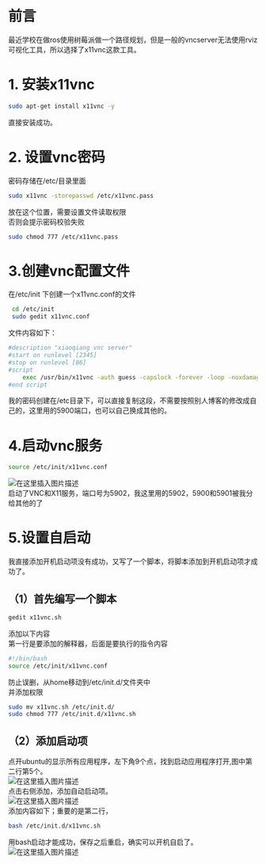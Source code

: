# 前言
最近学校在做ros使用树莓派做一个路径规划，但是一般的vncserver无法使用rviz可视化工具，所以选择了x11vnc这款工具。


# 1. 安装x11vnc

```bash
sudo apt-get install x11vnc -y
```

直接安装成功。

# 2. 设置vnc密码

密码存储在/etc/目录里面

```bash
sudo x11vnc -storepasswd /etc/x11vnc.pass
```

放在这个位置，需要设置文件读取权限  
否则会提示密码校验失败

```bash
sudo chmod 777 /etc/x11vnc.pass
```

# 3.创建vnc配置文件

在/etc/init 下创建一个x11vnc.conf的文件

```bash
 cd /etc/init 
 sudo gedit x11vnc.conf
```

文件内容如下：

```bash
#description "xiaoqiang vnc server"
#start on runlevel [2345]
#stop on runlevel [06]
#script
    exec /usr/bin/x11vnc -auth guess -capslock -forever -loop -noxdamage -repeat -rfbauth /etc/x11vnc.pass -rfbport 5900 -shared
#end script
```

我的密码创建在/etc目录下，可以直接复制这段，不需要按照别人博客的修改成自己的，这里用的5900端口，也可以自己换成其他的。

# 4.启动vnc服务

```bash
source /etc/init/x11vnc.conf
```

![在这里插入图片描述](https://img-blog.csdnimg.cn/12b8d37ebfbb4160a7d50196cf3bd2b7.png)  
启动了VNC和X11服务，端口号为5902，我这里用的5902，5900和5901被我分给其他的了

# 5.设置自启动

我直接添加开机启动项没有成功，又写了一个脚本，将脚本添加到开机启动项才成功了。

## （1）首先编写一个脚本

```bash
gedit x11vnc.sh
```

添加以下内容  
第一行是要添加的解释器，后面是要执行的指令内容

```bash
#!/bin/bash
source /etc/init/x11vnc.conf
```

防止误删，从home移动到/etc/init.d/文件夹中  
并添加权限

```bash
sudo mv x11vnc.sh /etc/init.d/
sudo chmod 777 /etc/init.d/x11vnc.sh
```

## （2）添加启动项

点开ubuntu的显示所有应用程序，左下角9个点，找到启动应用程序打开,图中第二行第5个。  
![在这里插入图片描述](https://img-blog.csdnimg.cn/b1f7234307b64d9ca6844704a100a243.png)  
点击右侧添加，添加自动启动项。  
![在这里插入图片描述](https://img-blog.csdnimg.cn/fd2f7303980f4e7598e7f4ce6950ef20.png)  
添加内容如下；重要的是第二行，

```bash
bash /etc/init.d/x11vnc.sh
```

用bash启动才能成功，保存之后重启，确实可以开机自启了。  
![在这里插入图片描述](https://img-blog.csdnimg.cn/caa1005977844d8baffbba60e7d6ea93.png)
